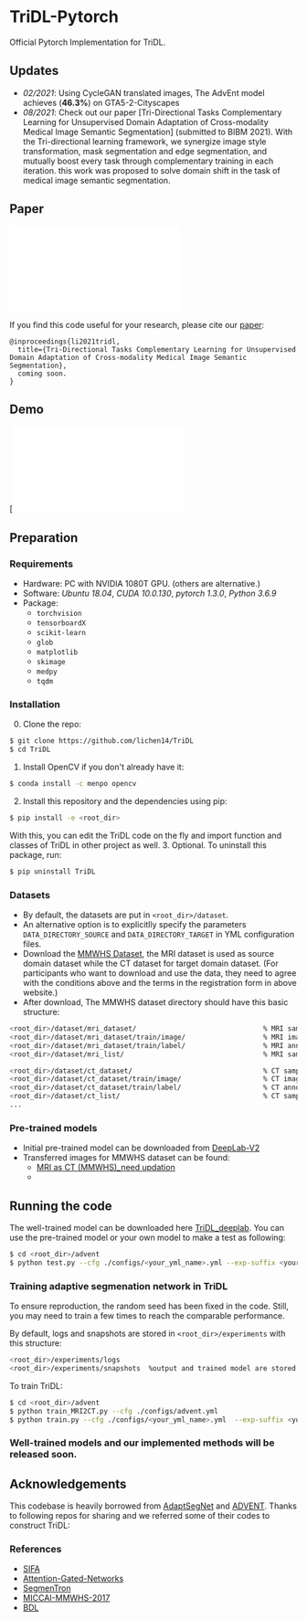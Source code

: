 # TriDL-Pytorch
Official Pytorch Implementation for TriDL.

## Updates
- *02/2021*: Using CycleGAN translated images, The AdvEnt model achieves (**46.3%**) on GTA5-2-Cityscapes
- *08/2021*: Check out our paper [Tri-Directional Tasks Complementary Learning for Unsupervised Domain Adaptation of Cross-modality Medical Image Semantic Segmentation] (submitted to BIBM 2021). With the Tri-directional learning framework, we synergize image style transformation, mask segmentation and
edge segmentation, and mutually boost every task through complementary training in each iteration. this work was proposed to solve domain shift in the task of medical image semantic segmentation.

## Paper
![](./framework.pdf)

If you find this code useful for your research, please cite our [paper](https://arxiv.org/abs/1811.12833):

```
@inproceedings{li2021tridl,
  title={Tri-Directional Tasks Complementary Learning for Unsupervised Domain Adaptation of Cross-modality Medical Image Semantic Segmentation},
  coming soon.
}
```
## Demo
[![](./introduction.pdf)

## Preparation
### Requirements

- Hardware: PC with NVIDIA 1080T GPU. (others are alternative.)
- Software: *Ubuntu 18.04*, *CUDA 10.0.130*, *pytorch 1.3.0*, *Python 3.6.9*
- Package:
  - `torchvision`
  - `tensorboardX`
  - `scikit-learn`
  - `glob`
  - `matplotlib`
  - `skimage`
  - `medpy`
  - `tqdm`
### Installation
0. Clone the repo:
```bash
$ git clone https://github.com/lichen14/TriDL
$ cd TriDL
```
1. Install OpenCV if you don't already have it:

```bash
$ conda install -c menpo opencv
```
2. Install this repository and the dependencies using pip:
```bash
$ pip install -e <root_dir>
```
With this, you can edit the TriDL code on the fly and import function 
and classes of TriDL in other project as well.
3. Optional. To uninstall this package, run:
```bash
$ pip uninstall TriDL
```

### Datasets
* By default, the datasets are put in ```<root_dir>/dataset```.
* An alternative option is to explicitlly specify the parameters ```DATA_DIRECTORY_SOURCE``` and ```DATA_DIRECTORY_TARGET``` in YML configuration files.
* Download the [MMWHS Dataset](http://www.sdspeople.fudan.edu.cn/zhuangxiahai/0/mmwhs/), the MRI dataset is used as source domain dataset while the CT dataset for target domain dataset. (For participants who want to download and use the data, they need to agree with the conditions above and the terms in the registration form in above website.)
* After download, The MMWHS dataset directory should have this basic structure:
```bash
<root_dir>/dataset/mri_dataset/                               % MRI samples root
<root_dir>/dataset/mri_dataset/train/image/                   % MRI images
<root_dir>/dataset/mri_dataset/train/label/                   % MRI annotation
<root_dir>/dataset/mri_list/                                  % MRI samples list

<root_dir>/dataset/ct_dataset/                                % CT samples root
<root_dir>/dataset/ct_dataset/train/image/                    % CT images
<root_dir>/dataset/ct_dataset/train/label/                    % CT annotation
<root_dir>/dataset/ct_list/                                   % CT samples list
...
```
### Pre-trained models
* Initial pre-trained model can be downloaded from [DeepLab-V2](https://drive.google.com/open?id=1TIrTmFKqEyf3pOKniv8-53m3v9SyBK0u)
* Transferred images for MMWHS dataset can be found:
  * [MRI as CT (MMWHS)_need updation](https://drive.google.com/open?id=1OBvYVz2ND4ipdfnkhSaseT8yu2ru5n5l)
  * 
## Running the code
The well-trained model can be downloaded here [TriDL_deeplab](https://drive.google.com/open?id=1uNIydmPONNh29PeXqCb9MGRAnCWxAu99). You can use the pre-trained model or your own model to make a test as following:
```bash
$ cd <root_dir>/advent
$ python test.py --cfg ./configs/<your_yml_name>.yml --exp-suffix <your_define_suffix>
```
### Training adaptive segmenation network in TriDL
To ensure reproduction, the random seed has been fixed in the code. Still, you may need to train a few times to reach the comparable performance.

By default, logs and snapshots are stored in ```<root_dir>/experiments``` with this structure:
```bash
<root_dir>/experiments/logs
<root_dir>/experiments/snapshots  %output and trained model are stored in this file.
```

To train TriDL:
```bash
$ cd <root_dir>/advent
$ python train_MRI2CT.py --cfg ./configs/advent.yml
$ python train.py --cfg ./configs/<your_yml_name>.yml  --exp-suffix <your_define_suffix>  --tensorboard         % using tensorboard
```


### Well-trained models and our implemented methods will be released soon.

## Acknowledgements
This codebase is heavily borrowed from [AdaptSegNet](https://github.com/wasidennis/AdaptSegNet) and [ADVENT](https://github.com/valeoai/ADVENT).
Thanks to following repos for sharing and we referred some of their codes to construct TriDL:
### References
- [SIFA](https://github.com/cchen-cc/SIFA)
- [Attention-Gated-Networks](https://github.com/ozan-oktay/Attention-Gated-Networks)
- [SegmenTron](https://github.com/LikeLy-Journey/SegmenTron)
- [MICCAI-MMWHS-2017](http://www.sdspeople.fudan.edu.cn/zhuangxiahai/0/mmwhs/)
- [BDL](https://github.com/liyunsheng13/BDL)

